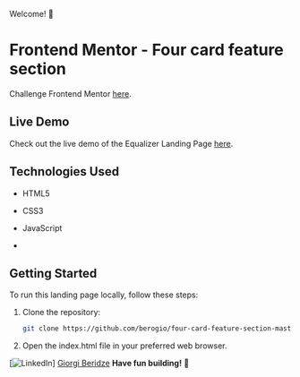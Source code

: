 Welcome! 👋
# Frontend Mentor - Four card feature section
Challenge Frontend Mentor [here](https://www.frontendmentor.io/challenges/four-card-feature-section-weK1eFYK). 

## Live Demo

Check out the live demo of the Equalizer Landing Page [here](https://berogio.github.io/four-card-feature-section-master/).


## Technologies Used

- HTML5
- CSS3
- JavaScript

- 
## Getting Started

To run this landing page locally, follow these steps:

1. Clone the repository:

   ```bash
   git clone https://github.com/berogio/four-card-feature-section-master.git
2. Open the index.html file in your preferred web browser.

[![LinkedIn](https://img.shields.io/badge/-LinkedIn-0077B5?logo=linkedin&logoColor=white&style=flat)] [Giorgi Beridze](https://www.linkedin.com/in/giorgi-beridze-427902238/) 
**Have fun building!** 🚀
